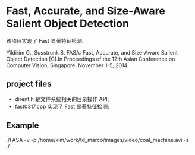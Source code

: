 ﻿# Fast, Accurate, and Size-Aware Salient Object Detection    

该项目实现了 Fast 显著特征检测.   

Yildirim G., Susstrunk S. FASA: Fast, Accurate, and Size-Aware Salient Object Detection [C].In Proceedings of the 12th Asian Conference on Computer Vision, Singapore, November 1-5, 2014.

## project files

- dirent.h 是文件系统相关的目录操作 API;    
- fast0317.cpp 实现了 Fast 显著特征检测;   

## Example

./FASA -v -p /home/klm/work/td_marco/images/video/coal_machine.avi -s ./
